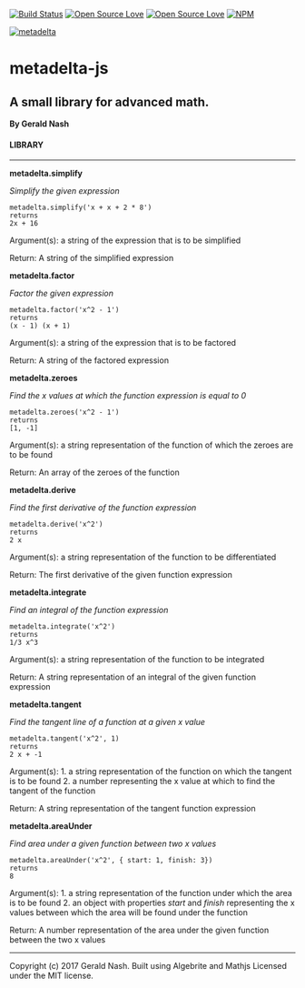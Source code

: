 [![Build Status](https://travis-ci.org/aunyks/metadelta-js.svg?branch=master)](https://travis-ci.org/aunyks/metadelta-js)
[![Open Source Love](https://badges.frapsoft.com/os/mit/mit.svg?v=102)](https://github.com/ellerbrock/open-source-badge/)
[![Open Source Love](https://badges.frapsoft.com/os/v1/open-source.svg?v=102)](https://github.com/ellerbrock/open-source-badge/)
[![NPM](https://nodei.co/npm/metadelta.png)](https://npmjs.org/package/metadelta)

[![metadelta](http://aunyks.com/metadelta/assets/metadelta-logo-transparent.png)](https://aunyks.com/metadelta)

# metadelta-js
## A small library for advanced math.
**By Gerald Nash**

#### LIBRARY
______________________________________________
**metadelta.simplify**

*Simplify the given expression*
```
metadelta.simplify('x + x + 2 * 8')
returns
2x + 16
```
Argument(s): a string of the expression that is to be simplified

Return: A string of the simplified expression

**metadelta.factor**

*Factor the given expression*
```
metadelta.factor('x^2 - 1')
returns
(x - 1) (x + 1)
```
Argument(s): a string of the expression that is to be factored

Return: A string of the factored expression

**metadelta.zeroes**

*Find the x values at which the function expression is equal to 0*
```
metadelta.zeroes('x^2 - 1')
returns
[1, -1]
```
Argument(s): a string representation of the function of which the zeroes are to be found

Return: An array of the zeroes of the function

**metadelta.derive**

*Find the first derivative of the function expression*
```
metadelta.derive('x^2')
returns
2 x
```
Argument(s): a string representation of the function to be differentiated

Return: The first derivative of the given function expression

**metadelta.integrate**

*Find an integral of the function expression*
```
metadelta.integrate('x^2')
returns
1/3 x^3
```
Argument(s): a string representation of the function to be integrated

Return: A string representation of an integral of the given function expression

**metadelta.tangent**

*Find the tangent line of a function at a given x value*
```
metadelta.tangent('x^2', 1)
returns
2 x + -1
```
Argument(s): 1. a string representation of the function on which the tangent is to be found 2. a number representing the x value at which to find the tangent of the function

Return: A string representation of the tangent function expression

**metadelta.areaUnder**

*Find area under a given function between two x values*
```
metadelta.areaUnder('x^2', { start: 1, finish: 3})
returns
8
```
Argument(s): 1. a string representation of the function under which the area is to be found 2. an object with properties *start* and *finish* representing the x values between which the area will be found under the function

Return: A number representation of the area under the given function between the two x values
______________________________________________
Copyright (c) 2017 Gerald Nash.
Built using Algebrite and Mathjs
Licensed under the MIT license.

